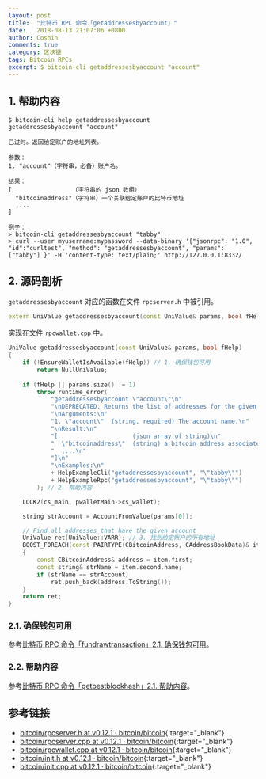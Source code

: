 ```yaml
---
layout: post
title:  "比特币 RPC 命令「getaddressesbyaccount」"
date:   2018-08-13 21:07:06 +0800
author: Coshin
comments: true
category: 区块链
tags: Bitcoin RPCs
excerpt: $ bitcoin-cli getaddressesbyaccount "account"
---
```

## 1. 帮助内容

```shell
$ bitcoin-cli help getaddressesbyaccount
getaddressesbyaccount "account"

已过时。返回给定账户的地址列表。

参数：
1. "account"（字符串，必备）账户名。

结果：
[                 （字符串的 json 数组）
  "bitcoinaddress"（字符串）一个关联给定账户的比特币地址
  ,...
]

例子：
> bitcoin-cli getaddressesbyaccount "tabby"
> curl --user myusername:mypassword --data-binary '{"jsonrpc": "1.0", "id":"curltest", "method": "getaddressesbyaccount", "params": ["tabby"] }' -H 'content-type: text/plain;' http://127.0.0.1:8332/
```

## 2. 源码剖析

`getaddressesbyaccount` 对应的函数在文件 `rpcserver.h` 中被引用。

```cpp
extern UniValue getaddressesbyaccount(const UniValue& params, bool fHelp);
```

实现在文件 `rpcwallet.cpp` 中。

```cpp
UniValue getaddressesbyaccount(const UniValue& params, bool fHelp)
{
    if (!EnsureWalletIsAvailable(fHelp)) // 1. 确保钱包可用
        return NullUniValue;
    
    if (fHelp || params.size() != 1)
        throw runtime_error(
            "getaddressesbyaccount \"account\"\n"
            "\nDEPRECATED. Returns the list of addresses for the given account.\n"
            "\nArguments:\n"
            "1. \"account\"  (string, required) The account name.\n"
            "\nResult:\n"
            "[                     (json array of string)\n"
            "  \"bitcoinaddress\"  (string) a bitcoin address associated with the given account\n"
            "  ,...\n"
            "]\n"
            "\nExamples:\n"
            + HelpExampleCli("getaddressesbyaccount", "\"tabby\"")
            + HelpExampleRpc("getaddressesbyaccount", "\"tabby\"")
        ); // 2. 帮助内容

    LOCK2(cs_main, pwalletMain->cs_wallet);

    string strAccount = AccountFromValue(params[0]);

    // Find all addresses that have the given account
    UniValue ret(UniValue::VARR); // 3. 找到给定帐户的所有地址
    BOOST_FOREACH(const PAIRTYPE(CBitcoinAddress, CAddressBookData)& item, pwalletMain->mapAddressBook)
    {
        const CBitcoinAddress& address = item.first;
        const string& strName = item.second.name;
        if (strName == strAccount)
            ret.push_back(address.ToString());
    }
    return ret;
}
```

### 2.1. 确保钱包可用

参考[比特币 RPC 命令「fundrawtransaction」2.1. 确保钱包可用](/blog/2018/07/bitcoin-rpc-fundrawtransaction.html#21-确保钱包可用)。

### 2.2. 帮助内容

参考[比特币 RPC 命令「getbestblockhash」2.1. 帮助内容](/blog/2018/05/bitcoin-rpc-getbestblockhash.html#21-帮助内容)。

## 参考链接

* [bitcoin/rpcserver.h at v0.12.1 · bitcoin/bitcoin](https://github.com/bitcoin/bitcoin/blob/v0.12.1/src/rpcserver.h){:target="_blank"}
* [bitcoin/rpcserver.cpp at v0.12.1 · bitcoin/bitcoin](https://github.com/bitcoin/bitcoin/blob/v0.12.1/src/rpcserver.cpp){:target="_blank"}
* [bitcoin/rpcwallet.cpp at v0.12.1 · bitcoin/bitcoin](https://github.com/bitcoin/bitcoin/blob/v0.12.1/src/wallet/rpcwallet.cpp){:target="_blank"}
* [bitcoin/init.h at v0.12.1 · bitcoin/bitcoin](https://github.com/bitcoin/bitcoin/blob/v0.12.1/src/init.h){:target="_blank"}
* [bitcoin/init.cpp at v0.12.1 · bitcoin/bitcoin](https://github.com/bitcoin/bitcoin/blob/v0.12.1/src/init.cpp){:target="_blank"}
